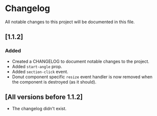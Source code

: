 # Changelog

All notable changes to this project will be documented in this file.

## [1.1.2]

### Added

- Created a CHANGELOG to document notable changes to the project.
- Added `start-angle` prop.
- Added `section-click` event.
- Donut component specific `resize` event handler is now removed when the component is destroyed (as it should).


## [All versions before 1.1.2]

- The changelog didn't exist.
